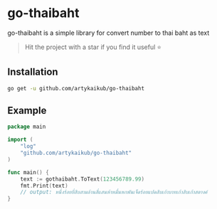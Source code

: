 # go-thaibaht
go-thaibaht is a simple library for convert number to thai baht as text

> Hit the project with a star if you find it useful ⭐

## Installation
```bash
go get -u github.com/artykaikub/go-thaibaht
```

## Example
```go
package main

import (
	"log"
	"github.com/artykaikub/go-thaibaht"
)

func main() {
	text := gothaibaht.ToText(123456789.99)
	fmt.Print(text)
	// output: หนึ่งร้อยยี่สิบสามล้านสี่แสนห้าหมื่นหกพันเจ็ดร้อยแปดสิบเก้าบาทเก้าสิบเก้าสตางค์
}
```



